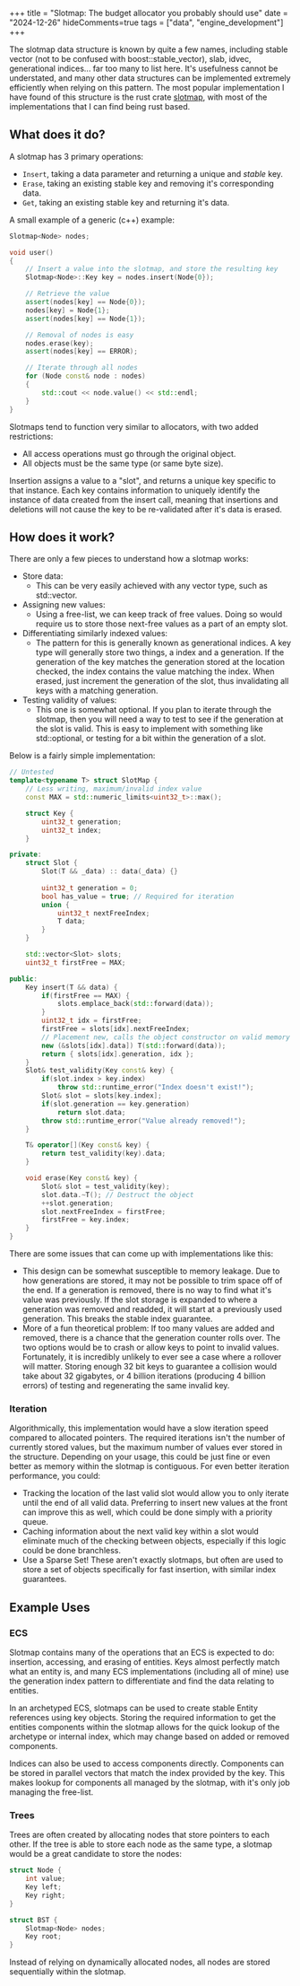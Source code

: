 +++
title = "Slotmap: The budget allocator you probably should use"
date = "2024-12-26"
hideComments=true
tags = ["data", "engine_development"]
+++

The slotmap data structure is known by quite a few names, including stable vector (not to be confused with boost::stable_vector), slab, idvec, generational indices... far too many to list here. It's usefulness cannot be understated, and many other data structures can be implemented extremely efficiently when relying on this pattern. The most popular implementation I have found of this structure is the rust crate [slotmap](https://docs.rs/slotmap/latest/slotmap/), with most of the implementations that I can find being rust based.

## What does it do?

A slotmap has 3 primary operations:
- `Insert`, taking a data parameter and returning a unique and *stable* key. 
- `Erase`, taking an existing stable key and removing it's corresponding data.
- `Get`, taking an existing stable key and returning it's data.

A small example of a generic (c++) example:

```cpp
Slotmap<Node> nodes; 

void user()
{
	// Insert a value into the slotmap, and store the resulting key
	Slotmap<Node>::Key key = nodes.insert(Node{0});

	// Retrieve the value
	assert(nodes[key] == Node{0});
	nodes[key] = Node{1};
	assert(nodes[key] == Node{1});

	// Removal of nodes is easy
	nodes.erase(key);
	assert(nodes[key] == ERROR);

	// Iterate through all nodes
	for (Node const& node : nodes)
	{
		std::cout << node.value() << std::endl;
	}
}
```

Slotmaps tend to function very similar to allocators, with two added restrictions:
- All access operations must go through the original object. 
- All objects must be the same type (or same byte size).

Insertion assigns a value to a "slot", and returns a unique key specific to that instance. Each key contains information to uniquely identify the instance of data created from the insert call, meaning that insertions and deletions will not cause the key to be re-validated after it's data is erased. 

## How does it work?

There are only a few pieces to understand how a slotmap works:
- Store data: 
	- This can be very easily achieved with any vector type, such as std::vector. 
- Assigning new values:
	- Using a free-list, we can keep track of free values. Doing so would require us to store those next-free values as a part of an empty slot. 
- Differentiating similarly indexed values: 
	- The pattern for this is generally known as generational indices. A key type will generally store two things, a index and a generation. If the generation of the key matches the generation stored at the location checked, the index contains the value matching the index. When erased, just increment the generation of the slot, thus invalidating all keys with a matching generation.
- Testing validity of values:
	- This one is somewhat optional. If you plan to iterate through the slotmap, then you will need a way to test to see if the generation at the slot is valid. This is easy to implement with something like std::optional, or testing for a bit within the generation of a slot.

Below is a fairly simple implementation:

```cpp
// Untested
template<typename T> struct SlotMap {
	// Less writing, maximum/invalid index value
	const MAX = std::numeric_limits<uint32_t>::max();

	struct Key {
		uint32_t generation;
		uint32_t index;
	}

private:
	struct Slot {
		Slot(T && _data) :: data(_data) {}
		
		uint32_t generation = 0; 
		bool has_value = true; // Required for iteration 
		union {
			uint32_t nextFreeIndex;
			T data;
		}
	}

	std::vector<Slot> slots;
	uint32_t firstFree = MAX;

public:
	Key insert(T && data) {
		if(firstFree == MAX) {
			slots.emplace_back(std::forward(data));
		}
		uint32_t idx = firstFree;
		firstFree = slots[idx].nextFreeIndex;
		// Placement new, calls the object constructor on valid memory
		new (&slots[idx].data]) T(std::forward(data)); 
		return { slots[idx].generation, idx };
	}
	Slot& test_validity(Key const& key) {
		if(slot.index > key.index)
			throw std::runtime_error("Index doesn't exist!");
		Slot& slot = slots[key.index];
		if(slot.generation == key.generation) 
			return slot.data;
		throw std::runtime_error("Value already removed!");
	}

	T& operator[](Key const& key) {
		return test_validity(key).data;
	}

	void erase(Key const& key) {
		Slot& slot = test_validity(key);
		slot.data.~T(); // Destruct the object
		++slot.generation;
		slot.nextFreeIndex = firstFree;
		firstFree = key.index;
	}
}
```

There are some issues that can come up with implementations like this:
- This design can be somewhat susceptible to memory leakage. Due to how generations are stored, it may not be possible to trim space off of the end. If a generation is removed, there is no way to find what it's value was previously. If the slot storage is expanded to where a generation was removed and readded, it will start at a previously used generation. This breaks the stable index guarantee.
- More of a fun theoretical problem: If too many values are added and removed, there is a chance that the generation counter rolls over. The two options would be to crash or allow keys to point to invalid values. Fortunately, it is incredibly unlikely to ever see a case where a rollover will matter. Storing enough 32 bit keys to guarantee a collision would take about 32 gigabytes, or 4 billion iterations (producing 4 billion errors) of testing and regenerating the same invalid key.

### Iteration 

Algorithmically, this implementation would have a slow iteration speed compared to allocated pointers. The required iterations isn't the number of currently stored values, but the maximum number of values ever stored in the structure. Depending on your usage, this could be just fine or even better as memory within the slotmap is contiguous. For even better iteration performance, you could:
- Tracking the location of the last valid slot would allow you to only iterate until the end of all valid data. Preferring to insert new values at the front can improve this as well, which could be done simply with a priority queue.
- Caching information about the next valid key within a slot would eliminate much of the checking between objects, especially if this logic could be done branchless.
- Use a Sparse Set! These aren't exactly slotmaps, but often are used to store a set of objects specifically for fast insertion, with similar index guarantees.
 
## Example Uses

### ECS

Slotmap contains many of the operations that an ECS is expected to do: insertion, accessing, and erasing of entities. Keys almost perfectly match what an entity is, and many ECS implementations (including all of mine) use the generation index pattern to differentiate and find the data relating to entities. 

In an archetyped ECS, slotmaps can be used to create stable Entity references using key objects. Storing the required information to get the entities components within the slotmap allows for the quick lookup of the archetype or internal index, which may change based on added or removed components.

Indices can also be used to access components directly. Components can be stored in parallel vectors that match the index provided by the key. This makes lookup for components all managed by the slotmap, with it's only job managing the free-list.

### Trees

Trees are often created by allocating nodes that store pointers to each other. If the tree is able to store each node as the same type, a slotmap would be a great candidate to store the nodes:

```cpp
struct Node {
	int value;
	Key left;
	Key right;
}

struct BST {
	Slotmap<Node> nodes;
	Key root;
}
```

Instead of relying on dynamically allocated nodes, all nodes are stored sequentially within the slotmap. 


